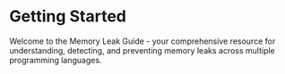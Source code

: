 # Getting Started

Welcome to the Memory Leak Guide - your comprehensive resource for understanding, detecting, and preventing memory leaks across multiple programming languages.
